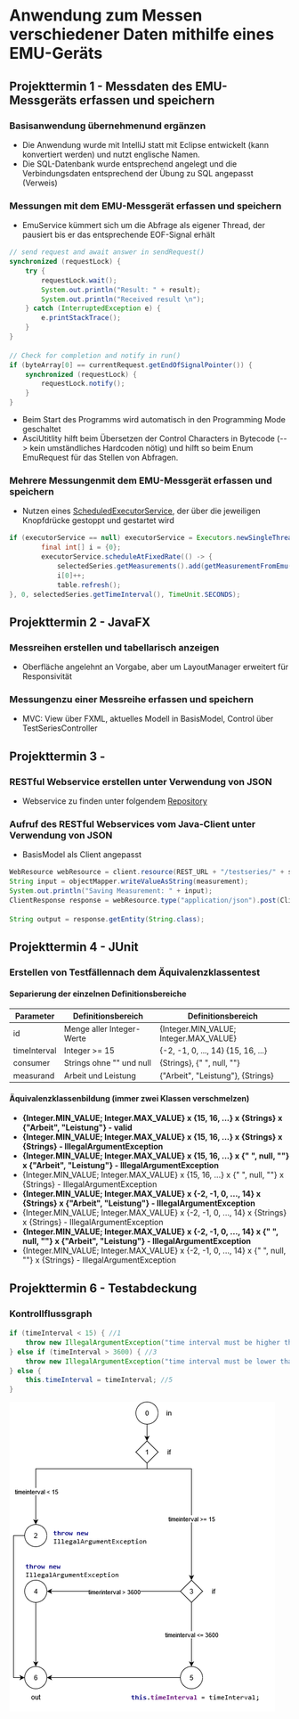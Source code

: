# Anwendung zum Messen verschiedener Daten mithilfe eines EMU-Geräts

## Projekttermin 1 - Messdaten des EMU-Messgeräts erfassen und speichern
### Basisanwendung übernehmenund ergänzen
* Die Anwendung wurde mit IntelliJ statt mit Eclipse entwickelt (kann konvertiert werden) und nutzt englische Namen.
* Die SQL-Datenbank wurde entsprechend angelegt und die Verbindungsdaten entsprechend der Übung zu SQL angepasst (Verweis)
### Messungen mit dem EMU-Messgerät erfassen und speichern
* EmuService kümmert sich um die Abfrage als eigener Thread, der pausiert bis er das entsprechende EOF-Signal erhält
```java
// send request and await answer in sendRequest()
synchronized (requestLock) {
    try {
        requestLock.wait();
        System.out.println("Result: " + result);
        System.out.println("Received result \n");
    } catch (InterruptedException e) {
        e.printStackTrace();
    }
}

// Check for completion and notify in run()
if (byteArray[0] == currentRequest.getEndOfSignalPointer()) {
    synchronized (requestLock) {
        requestLock.notify();
    }
}
```
* Beim Start des Programms wird automatisch in den Programming Mode geschaltet
* AsciUtitlity hilft beim Übersetzen der Control Characters in Bytecode (--> kein umständliches Hardcoden nötig) und hilft so beim Enum EmuRequest für das Stellen von Abfragen.
### Mehrere Messungenmit dem EMU-Messgerät erfassen und speichern
* Nutzen eines [ScheduledExecutorService](https://docs.oracle.com/javase/7/docs/api/java/util/concurrent/ScheduledExecutorService.html), der über die jeweiligen Knopfdrücke gestoppt und gestartet wird
```java
if (executorService == null) executorService = Executors.newSingleThreadScheduledExecutor();
        final int[] i = {0};
        executorService.scheduleAtFixedRate(() -> {
            selectedSeries.getMeasurements().add(getMeasurementFromEmu(String.valueOf(selectedSeries.getId()), Integer.toString(i[0])));
            i[0]++;
            table.refresh();
}, 0, selectedSeries.getTimeInterval(), TimeUnit.SECONDS);
```

## Projekttermin 2 - JavaFX
### Messreihen erstellen und tabellarisch anzeigen
* Oberfläche angelehnt an Vorgabe, aber um LayoutManager erweitert für Responsivität
### Messungenzu einer Messreihe erfassen und speichern
* MVC: View über FXML, aktuelles Modell in BasisModel, Control über TestSeriesController

## Projekttermin 3 - 
### RESTful Webservice erstellen unter Verwendung von JSON
* Webservice zu finden unter folgendem [Repository](https://github.com/SoerenFrohne/RestServer)
### Aufruf des RESTful Webservices vom Java-Client unter Verwendung von JSON
* BasisModel als Client angepasst
```java
WebResource webResource = client.resource(REST_URL + "/testseries/" + seriesId);
String input = objectMapper.writeValueAsString(measurement);
System.out.println("Saving Measurement: " + input);
ClientResponse response = webResource.type("application/json").post(ClientResponse.class, input);

String output = response.getEntity(String.class);
```
## Projekttermin 4 - JUnit
### Erstellen von Testfällennach dem Äquivalenzklassentest 

#### Separierung der einzelnen Definitionsbereiche
| Parameter     | Definitionsbereich        | Definitionsbereich                    |
| ------------- |---------------------------| --------------------------------------|
| id            | Menge aller Integer-Werte | {Integer.MIN_VALUE; Integer.MAX_VALUE}|
| timeInterval  | Integer >= 15             | {-2, -1, 0, ..., 14} {15, 16, ...}    |
| consumer      | Strings ohne "" und null  | {Strings}, {" ", null, ""}            |
| measurand     | Arbeit und Leistung       | {"Arbeit", "Leistung"}, {Strings}     |

#### Äquivalenzklassenbildung (immer zwei Klassen verschmelzen)
* **{Integer.MIN_VALUE; Integer.MAX_VALUE} x {15, 16, ...} x {Strings} x {"Arbeit", "Leistung"} - valid**
* **{Integer.MIN_VALUE; Integer.MAX_VALUE} x {15, 16, ...} x {Strings} x {Strings} - IllegalArgumentException**
* **{Integer.MIN_VALUE; Integer.MAX_VALUE} x {15, 16, ...} x {" ", null, ""} x {"Arbeit", "Leistung"} - IllegalArgumentException**
* {Integer.MIN_VALUE; Integer.MAX_VALUE} x {15, 16, ...} x {" ", null, ""} x {Strings} - IllegalArgumentException
* **{Integer.MIN_VALUE; Integer.MAX_VALUE} x {-2, -1, 0, ..., 14} x {Strings} x {"Arbeit", "Leistung"} - IllegalArgumentException**
* {Integer.MIN_VALUE; Integer.MAX_VALUE} x {-2, -1, 0, ..., 14} x {Strings} x {Strings} - IllegalArgumentException
* **{Integer.MIN_VALUE; Integer.MAX_VALUE} x {-2, -1, 0, ..., 14} x {" ", null, ""} x {"Arbeit", "Leistung"} - IllegalArgumentException**
* {Integer.MIN_VALUE; Integer.MAX_VALUE} x {-2, -1, 0, ..., 14} x {" ", null, ""} x {Strings} - IllegalArgumentException

## Projekttermin 6 - Testabdeckung
### Kontrollflussgraph
```java
if (timeInterval < 15) { //1
    throw new IllegalArgumentException("time interval must be higher than 14"); //2
} else if (timeInterval > 3600) { //3
    throw new IllegalArgumentException("time interval must be lower than 3600"); //4
} else {
    this.timeInterval = timeInterval; //5
}
```
![Kontrollflussgraph für die Methode](https://raw.githubusercontent.com/SoerenFrohne/EMU-Check-USB/master/controlflow.png)
